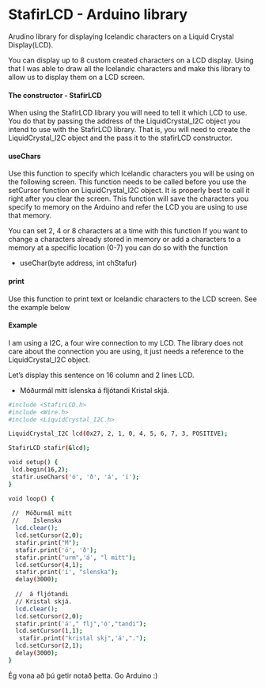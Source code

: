 # StafirLCD - Arduino library
Arudino library for displaying Icelandic characters on a Liquid Crystal Display(LCD).

You can display up to 8 custom created characters on a LCD display.  Using that I was able to draw all the Icelandic characters and make this library to allow us to display them on a LCD screen.

#### The constructor - StafirLCD
When using the StafirLCD library you will need to tell it which LCD to use.  
You do that by passing the address of the LiquidCrystal_I2C object you 
intend to use with the StafirLCD library.  That is,  you will need to create 
the LiquidCrystal_I2C object and the pass it to the stafirLCD constructor. 

#### useChars
Use this function to specify which Icelandic characters you will be using on the following screen.  This function needs to be called before you use the setCursor function on LiquidCrystal_I2C object.  It is properly best to call it right after you clear the screen. This function will save the characters you specify to memory on the Arduino and refer the LCD you are using to use that memory.

You can set 2, 4 or 8 characters at a time with this function
If you want to change a characters already stored in memory or add a characters to a memory at a specific location (0-7) you can do so with the function 
*   useChar(byte address, int chStafur) 


#### print
Use this function to print text or Icelandic characters to the LCD screen.  See the example below

#### Example
I am using a I2C, a four wire connection to my LCD.  The library does not care about the connection you are using, it just needs a reference to the  LiquidCrystal_I2C object.

Let’s display this sentence on 16 column and 2 lines LCD. 
*   Móðurmál mitt íslenska á fljótandi Kristal skjá.

 ```sh
#include <StafirLCD.h>
#include <Wire.h> 
#include <LiquidCrystal_I2C.h>

LiquidCrystal_I2C lcd(0x27, 2, 1, 0, 4, 5, 6, 7, 3, POSITIVE);

StafirLCD stafir(&lcd);

void setup() {
  lcd.begin(16,2);
  stafir.useChars('ó', 'ð', 'á', 'í');
}

void loop() {
  
  //  Móðurmál mitt 
  //    Íslenska
   lcd.clear();
   lcd.setCursor(2,0);
   stafir.print("M");
   stafir.print('ó', 'ð');
   stafir.print("urm",'á', "l mitt");
   lcd.setCursor(4,1);
   stafir.print('í', "slenska");
   delay(3000);
   
   //  á fljótandi   
   // Kristal skjá. 
   lcd.clear();
   lcd.setCursor(2,0);
   stafir.print('á'," flj",'ó',"tandi");
   lcd.setCursor(1,1);
    stafir.print("kristal skj",'á',"."); 
   lcd.setCursor(2,1);
   delay(3000);
}
 ```

Ég vona að þú getir notað þetta.  Go Arduino :)


